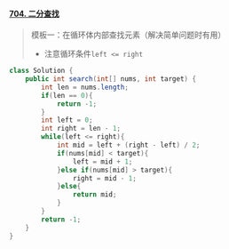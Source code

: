 #### [704. 二分查找](https://leetcode-cn.com/problems/binary-search/)

> 模板一：在循环体内部查找元素（解决简单问题时有用）
>
> - 注意循环条件`left <= right`

```java
class Solution {
    public int search(int[] nums, int target) {
        int len = nums.length;
        if(len == 0){
            return -1;
        }
        int left = 0;
        int right = len - 1;
        while(left <= right){
            int mid = left + (right - left) / 2;
            if(nums[mid] < target){
                left = mid + 1;
            }else if(nums[mid] > target){
                right = mid - 1;
            }else{
                return mid;
            }
        }
        return -1;
    }
}
```

